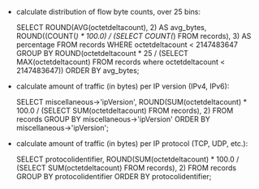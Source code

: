  * calculate distribution of flow byte counts, over 25 bins:

   SELECT
	ROUND(AVG(octetdeltacount), 2) AS avg_bytes,
	ROUND((COUNT(*) * 100.0) / (SELECT COUNT(*) FROM records), 3) AS percentage
   FROM
	records
   WHERE
	octetdeltacount < 2147483647
   GROUP BY
 	ROUND(octetdeltacount * 25 / (SELECT MAX(octetdeltacount) FROM records where octetdeltacount < 2147483647))
   ORDER BY
	avg_bytes;


 * calculate amount of traffic (in bytes) per IP version (IPv4, IPv6):

   SELECT
	miscellaneous->'ipVersion',
	ROUND(SUM(octetdeltacount) * 100.0 / (SELECT SUM(octetdeltacount) FROM records), 2)
   FROM
	records
   GROUP BY
	miscellaneous->'ipVersion'
   ORDER BY
	miscellaneous->'ipVersion';


 * calculate amount of traffic (in bytes) per IP protocol (TCP, UDP, etc.):

   SELECT
	protocolidentifier,
	ROUND(SUM(octetdeltacount) * 100.0 / (SELECT SUM(octetdeltacount) FROM records), 2)
   FROM
	records
   GROUP BY
	protocolidentifier
   ORDER BY
	protocolidentifier;
